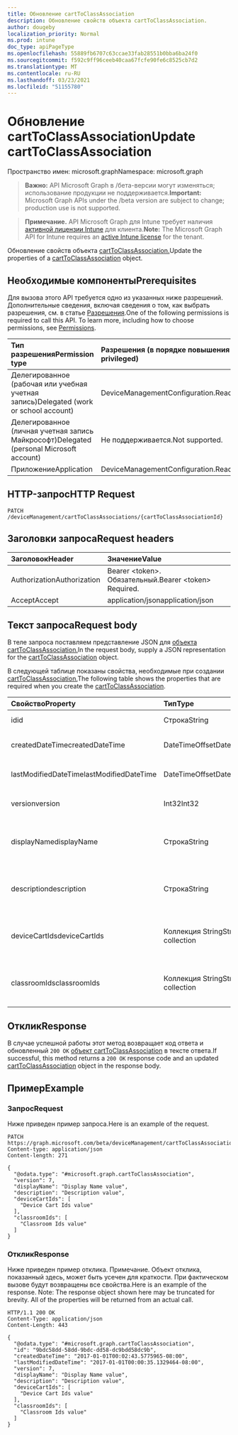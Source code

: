 ```yaml
---
title: Обновление cartToClassAssociation
description: Обновление свойств объекта cartToClassAssociation.
author: dougeby
localization_priority: Normal
ms.prod: intune
doc_type: apiPageType
ms.openlocfilehash: 55889fb6707c63ccae33fab28551b0bba6ba24f0
ms.sourcegitcommit: f592c9ff96ceeb40caa67fcfe90fe6c8525cb7d2
ms.translationtype: MT
ms.contentlocale: ru-RU
ms.lasthandoff: 03/23/2021
ms.locfileid: "51155780"
---
```

# <a name="update-carttoclassassociation"></a><span data-ttu-id="de3bc-103">Обновление cartToClassAssociation</span><span class="sxs-lookup"><span data-stu-id="de3bc-103">Update cartToClassAssociation</span></span>

<span data-ttu-id="de3bc-104">Пространство имен: microsoft.graph</span><span class="sxs-lookup"><span data-stu-id="de3bc-104">Namespace: microsoft.graph</span></span>

> <span data-ttu-id="de3bc-105">**Важно:** API Microsoft Graph в /бета-версии могут изменяться; использование продукции не поддерживается.</span><span class="sxs-lookup"><span data-stu-id="de3bc-105">**Important:** Microsoft Graph APIs under the /beta version are subject to change; production use is not supported.</span></span>

> <span data-ttu-id="de3bc-106">**Примечание.** API Microsoft Graph для Intune требует наличия [активной лицензии Intune](https://go.microsoft.com/fwlink/?linkid=839381) для клиента.</span><span class="sxs-lookup"><span data-stu-id="de3bc-106">**Note:** The Microsoft Graph API for Intune requires an [active Intune license](https://go.microsoft.com/fwlink/?linkid=839381) for the tenant.</span></span>

<span data-ttu-id="de3bc-107">Обновление свойств объекта [cartToClassAssociation.](../resources/intune-deviceconfig-carttoclassassociation.md)</span><span class="sxs-lookup"><span data-stu-id="de3bc-107">Update the properties of a [cartToClassAssociation](../resources/intune-deviceconfig-carttoclassassociation.md) object.</span></span>

## <a name="prerequisites"></a><span data-ttu-id="de3bc-108">Необходимые компоненты</span><span class="sxs-lookup"><span data-stu-id="de3bc-108">Prerequisites</span></span>
<span data-ttu-id="de3bc-p101">Для вызова этого API требуется одно из указанных ниже разрешений. Дополнительные сведения, включая сведения о том, как выбрать разрешения, см. в статье [Разрешения](/graph/permissions-reference).</span><span class="sxs-lookup"><span data-stu-id="de3bc-p101">One of the following permissions is required to call this API. To learn more, including how to choose permissions, see [Permissions](/graph/permissions-reference).</span></span>

|<span data-ttu-id="de3bc-111">Тип разрешения</span><span class="sxs-lookup"><span data-stu-id="de3bc-111">Permission type</span></span>|<span data-ttu-id="de3bc-112">Разрешения (в порядке повышения привилегий)</span><span class="sxs-lookup"><span data-stu-id="de3bc-112">Permissions (from least to most privileged)</span></span>|
|:---|:---|
|<span data-ttu-id="de3bc-113">Делегированное (рабочая или учебная учетная запись)</span><span class="sxs-lookup"><span data-stu-id="de3bc-113">Delegated (work or school account)</span></span>|<span data-ttu-id="de3bc-114">DeviceManagementConfiguration.ReadWrite.All</span><span class="sxs-lookup"><span data-stu-id="de3bc-114">DeviceManagementConfiguration.ReadWrite.All</span></span>|
|<span data-ttu-id="de3bc-115">Делегированное (личная учетная запись Майкрософт)</span><span class="sxs-lookup"><span data-stu-id="de3bc-115">Delegated (personal Microsoft account)</span></span>|<span data-ttu-id="de3bc-116">Не поддерживается.</span><span class="sxs-lookup"><span data-stu-id="de3bc-116">Not supported.</span></span>|
|<span data-ttu-id="de3bc-117">Приложение</span><span class="sxs-lookup"><span data-stu-id="de3bc-117">Application</span></span>|<span data-ttu-id="de3bc-118">DeviceManagementConfiguration.ReadWrite.All</span><span class="sxs-lookup"><span data-stu-id="de3bc-118">DeviceManagementConfiguration.ReadWrite.All</span></span>|

## <a name="http-request"></a><span data-ttu-id="de3bc-119">HTTP-запрос</span><span class="sxs-lookup"><span data-stu-id="de3bc-119">HTTP Request</span></span>
<!-- {
  "blockType": "ignored"
}
-->
``` http
PATCH /deviceManagement/cartToClassAssociations/{cartToClassAssociationId}
```

## <a name="request-headers"></a><span data-ttu-id="de3bc-120">Заголовки запроса</span><span class="sxs-lookup"><span data-stu-id="de3bc-120">Request headers</span></span>
|<span data-ttu-id="de3bc-121">Заголовок</span><span class="sxs-lookup"><span data-stu-id="de3bc-121">Header</span></span>|<span data-ttu-id="de3bc-122">Значение</span><span class="sxs-lookup"><span data-stu-id="de3bc-122">Value</span></span>|
|:---|:---|
|<span data-ttu-id="de3bc-123">Authorization</span><span class="sxs-lookup"><span data-stu-id="de3bc-123">Authorization</span></span>|<span data-ttu-id="de3bc-124">Bearer &lt;token&gt;. Обязательный.</span><span class="sxs-lookup"><span data-stu-id="de3bc-124">Bearer &lt;token&gt; Required.</span></span>|
|<span data-ttu-id="de3bc-125">Accept</span><span class="sxs-lookup"><span data-stu-id="de3bc-125">Accept</span></span>|<span data-ttu-id="de3bc-126">application/json</span><span class="sxs-lookup"><span data-stu-id="de3bc-126">application/json</span></span>|

## <a name="request-body"></a><span data-ttu-id="de3bc-127">Текст запроса</span><span class="sxs-lookup"><span data-stu-id="de3bc-127">Request body</span></span>
<span data-ttu-id="de3bc-128">В теле запроса поставляем представление JSON для [объекта cartToClassAssociation.](../resources/intune-deviceconfig-carttoclassassociation.md)</span><span class="sxs-lookup"><span data-stu-id="de3bc-128">In the request body, supply a JSON representation for the [cartToClassAssociation](../resources/intune-deviceconfig-carttoclassassociation.md) object.</span></span>

<span data-ttu-id="de3bc-129">В следующей таблице показаны свойства, необходимые при создании [cartToClassAssociation.](../resources/intune-deviceconfig-carttoclassassociation.md)</span><span class="sxs-lookup"><span data-stu-id="de3bc-129">The following table shows the properties that are required when you create the [cartToClassAssociation](../resources/intune-deviceconfig-carttoclassassociation.md).</span></span>

|<span data-ttu-id="de3bc-130">Свойство</span><span class="sxs-lookup"><span data-stu-id="de3bc-130">Property</span></span>|<span data-ttu-id="de3bc-131">Тип</span><span class="sxs-lookup"><span data-stu-id="de3bc-131">Type</span></span>|<span data-ttu-id="de3bc-132">Описание</span><span class="sxs-lookup"><span data-stu-id="de3bc-132">Description</span></span>|
|:---|:---|:---|
|<span data-ttu-id="de3bc-133">id</span><span class="sxs-lookup"><span data-stu-id="de3bc-133">id</span></span>|<span data-ttu-id="de3bc-134">Строка</span><span class="sxs-lookup"><span data-stu-id="de3bc-134">String</span></span>|<span data-ttu-id="de3bc-135">Ключ объекта.</span><span class="sxs-lookup"><span data-stu-id="de3bc-135">Key of the entity.</span></span>|
|<span data-ttu-id="de3bc-136">createdDateTime</span><span class="sxs-lookup"><span data-stu-id="de3bc-136">createdDateTime</span></span>|<span data-ttu-id="de3bc-137">DateTimeOffset</span><span class="sxs-lookup"><span data-stu-id="de3bc-137">DateTimeOffset</span></span>|<span data-ttu-id="de3bc-138">Дата и время создания объекта.</span><span class="sxs-lookup"><span data-stu-id="de3bc-138">DateTime the object was created.</span></span>|
|<span data-ttu-id="de3bc-139">lastModifiedDateTime</span><span class="sxs-lookup"><span data-stu-id="de3bc-139">lastModifiedDateTime</span></span>|<span data-ttu-id="de3bc-140">DateTimeOffset</span><span class="sxs-lookup"><span data-stu-id="de3bc-140">DateTimeOffset</span></span>|<span data-ttu-id="de3bc-141">Дата и время последнего изменения объекта.</span><span class="sxs-lookup"><span data-stu-id="de3bc-141">DateTime the object was last modified.</span></span>|
|<span data-ttu-id="de3bc-142">version</span><span class="sxs-lookup"><span data-stu-id="de3bc-142">version</span></span>|<span data-ttu-id="de3bc-143">Int32</span><span class="sxs-lookup"><span data-stu-id="de3bc-143">Int32</span></span>|<span data-ttu-id="de3bc-144">Версия CartToClassAssociation.</span><span class="sxs-lookup"><span data-stu-id="de3bc-144">Version of the CartToClassAssociation.</span></span>|
|<span data-ttu-id="de3bc-145">displayName</span><span class="sxs-lookup"><span data-stu-id="de3bc-145">displayName</span></span>|<span data-ttu-id="de3bc-146">Строка</span><span class="sxs-lookup"><span data-stu-id="de3bc-146">String</span></span>|<span data-ttu-id="de3bc-147">Указанное администратором имя конфигурации устройства.</span><span class="sxs-lookup"><span data-stu-id="de3bc-147">Admin provided name of the device configuration.</span></span>|
|<span data-ttu-id="de3bc-148">description</span><span class="sxs-lookup"><span data-stu-id="de3bc-148">description</span></span>|<span data-ttu-id="de3bc-149">Строка</span><span class="sxs-lookup"><span data-stu-id="de3bc-149">String</span></span>|<span data-ttu-id="de3bc-150">Администратор предоставил описание CartToClassAssociation.</span><span class="sxs-lookup"><span data-stu-id="de3bc-150">Admin provided description of the CartToClassAssociation.</span></span>|
|<span data-ttu-id="de3bc-151">deviceCartIds</span><span class="sxs-lookup"><span data-stu-id="de3bc-151">deviceCartIds</span></span>|<span data-ttu-id="de3bc-152">Коллекция String</span><span class="sxs-lookup"><span data-stu-id="de3bc-152">String collection</span></span>|<span data-ttu-id="de3bc-153">Идентификаторы тележек устройств, связанных с классами.</span><span class="sxs-lookup"><span data-stu-id="de3bc-153">Identifiers of device carts to be associated with classes.</span></span>|
|<span data-ttu-id="de3bc-154">classroomIds</span><span class="sxs-lookup"><span data-stu-id="de3bc-154">classroomIds</span></span>|<span data-ttu-id="de3bc-155">Коллекция String</span><span class="sxs-lookup"><span data-stu-id="de3bc-155">String collection</span></span>|<span data-ttu-id="de3bc-156">Идентификаторы классов, связанных с тележками устройств.</span><span class="sxs-lookup"><span data-stu-id="de3bc-156">Identifiers of classrooms to be associated with device carts.</span></span>|



## <a name="response"></a><span data-ttu-id="de3bc-157">Отклик</span><span class="sxs-lookup"><span data-stu-id="de3bc-157">Response</span></span>
<span data-ttu-id="de3bc-158">В случае успешной работы этот метод возвращает код ответа и обновленный `200 OK` [объект cartToClassAssociation](../resources/intune-deviceconfig-carttoclassassociation.md) в тексте ответа.</span><span class="sxs-lookup"><span data-stu-id="de3bc-158">If successful, this method returns a `200 OK` response code and an updated [cartToClassAssociation](../resources/intune-deviceconfig-carttoclassassociation.md) object in the response body.</span></span>

## <a name="example"></a><span data-ttu-id="de3bc-159">Пример</span><span class="sxs-lookup"><span data-stu-id="de3bc-159">Example</span></span>

### <a name="request"></a><span data-ttu-id="de3bc-160">Запрос</span><span class="sxs-lookup"><span data-stu-id="de3bc-160">Request</span></span>
<span data-ttu-id="de3bc-161">Ниже приведен пример запроса.</span><span class="sxs-lookup"><span data-stu-id="de3bc-161">Here is an example of the request.</span></span>
``` http
PATCH https://graph.microsoft.com/beta/deviceManagement/cartToClassAssociations/{cartToClassAssociationId}
Content-type: application/json
Content-length: 271

{
  "@odata.type": "#microsoft.graph.cartToClassAssociation",
  "version": 7,
  "displayName": "Display Name value",
  "description": "Description value",
  "deviceCartIds": [
    "Device Cart Ids value"
  ],
  "classroomIds": [
    "Classroom Ids value"
  ]
}
```

### <a name="response"></a><span data-ttu-id="de3bc-162">Отклик</span><span class="sxs-lookup"><span data-stu-id="de3bc-162">Response</span></span>
<span data-ttu-id="de3bc-p102">Ниже приведен пример отклика. Примечание. Объект отклика, показанный здесь, может быть усечен для краткости. При фактическом вызове будут возвращены все свойства.</span><span class="sxs-lookup"><span data-stu-id="de3bc-p102">Here is an example of the response. Note: The response object shown here may be truncated for brevity. All of the properties will be returned from an actual call.</span></span>
``` http
HTTP/1.1 200 OK
Content-Type: application/json
Content-Length: 443

{
  "@odata.type": "#microsoft.graph.cartToClassAssociation",
  "id": "9bdc58dd-58dd-9bdc-dd58-dc9bdd58dc9b",
  "createdDateTime": "2017-01-01T00:02:43.5775965-08:00",
  "lastModifiedDateTime": "2017-01-01T00:00:35.1329464-08:00",
  "version": 7,
  "displayName": "Display Name value",
  "description": "Description value",
  "deviceCartIds": [
    "Device Cart Ids value"
  ],
  "classroomIds": [
    "Classroom Ids value"
  ]
}
```




